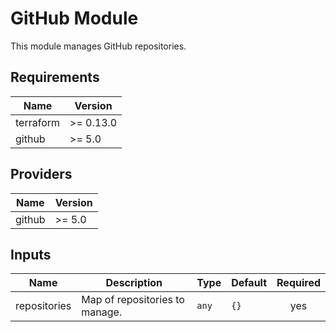 # GitHub Module

This module manages GitHub repositories.

## Requirements

| Name      | Version   |
|-----------|-----------|
| terraform | >= 0.13.0 |
| github    | >= 5.0    |

## Providers

| Name   | Version   |
|--------|-----------|
| github | >= 5.0    |

## Inputs

| Name         | Description                    | Type | Default | Required |
|--------------|--------------------------------|------|---------|:--------:|
| repositories | Map of repositories to manage. | `any`| `{}`    | yes      |

